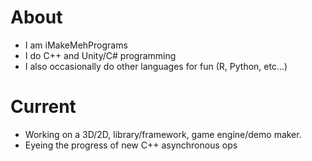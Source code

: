 # About

- I am iMakeMehPrograms
- I do C++ and Unity/C# programming
- I also occasionally do other languages for fun (R, Python, etc...)

# Current

- Working on a 3D/2D, library/framework, game engine/demo maker.
- Eyeing the progress of new C++ asynchronous ops


<!---
iMakeMehPrograms/iMakeMehPrograms is a ✨ special ✨ repository because its `README.md` (this file) appears on your GitHub profile.
You can click the Preview link to take a look at your changes.
--->
